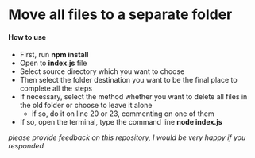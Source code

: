 # Move all files to a separate folder

#### How to use

-   First, run **npm install**
-   Open to **index.js** file
-   Select source directory which you want to choose
-   Then select the folder destination you want to be the final place to complete all the steps
-   If necessary, select the method whether you want to delete all files in the old folder or choose to leave it alone
    -   if so, do it on line 20 or 23, commenting on one of them
-   If so, open the terminal, type the command line **node index.js**

_please provide feedback on this repository, I would be very happy if you responded_
